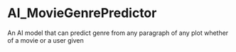 # AI_MovieGenrePredictor
An AI model that can predict genre from any paragraph of any plot whether of a movie or a user given
